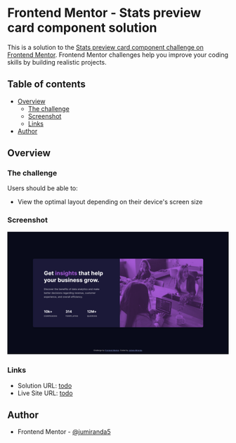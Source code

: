 # Frontend Mentor - Stats preview card component solution

This is a solution to the [Stats preview card component challenge on Frontend Mentor](https://www.frontendmentor.io/challenges/stats-preview-card-component-8JqbgoU62). Frontend Mentor challenges help you improve your coding skills by building realistic projects. 

## Table of contents

- [Overview](#overview)
  - [The challenge](#the-challenge)
  - [Screenshot](#screenshot)
  - [Links](#links)
- [Author](#author)

## Overview

### The challenge

Users should be able to:

- View the optimal layout depending on their device's screen size

### Screenshot

![Screenshot of my solution](./design/screenshot.png)

### Links

- Solution URL: [todo](https://your-solution-url.com)
- Live Site URL: [todo](https://your-live-site-url.com)


## Author

- Frontend Mentor - [@jumiranda5](https://www.frontendmentor.io/profile/jumiranda5)